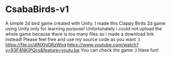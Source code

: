 # CsabaBirds-v1
A simple 2d bird game created with Unity.
I made this Clappy Birds 2d game using Unity only for learning purpose!
Unfortunately i could not upload the whole game because there is too many files so i made a download link instead!
Please feel free and use my source code as you want :) 
https://file.io/dINXhiORzWnq
https://www.youtube.com/watch?v=93F4NKiPQcs&feature=youtu.be You can check the game :)
Have fun!
